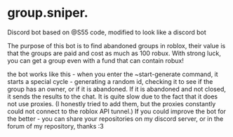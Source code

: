 # group.sniper.
Discord bot based on @S55 code, modified to look like a discord bot

The purpose of this bot is to find abandoned groups in roblox, their value is that the groups are paid and cost as much as 100 robux.
With strong luck, you can get a group even with a fund that can contain robux!

the bot works like this - when you enter the ~start-generate command, it starts a special cycle - generating a random id, checking it to see if the group has an owner, or if it is abandoned. If it is abandoned and not closed, it sends the results to the chat.
It is quite slow due to the fact that it does not use proxies. (I honestly tried to add them, but the proxies constantly could not connect to the roblox API tunnel.)
If you could improve the bot for the better - you can share your repositories on my discord server, or in the forum of my repository, thanks :3
